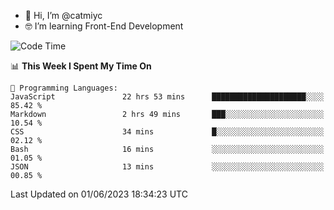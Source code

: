 - 👋 Hi, I’m @catmiyc
- 🤓 I’m learning Front-End Development

<!---
catmiyc/catmiyc is a ✨ special ✨ repository because its `README.md` (this file) appears on your GitHub profile.
You can click the Preview link to take a look at your changes.
--->


<!--START_SECTION:waka-->
![Code Time](http://img.shields.io/badge/Code%20Time-257%20hrs%2039%20mins-blue)

📊 **This Week I Spent My Time On** 

```text
💬 Programming Languages: 
JavaScript               22 hrs 53 mins      █████████████████████░░░░   85.42 % 
Markdown                 2 hrs 49 mins       ███░░░░░░░░░░░░░░░░░░░░░░   10.54 % 
CSS                      34 mins             █░░░░░░░░░░░░░░░░░░░░░░░░   02.12 % 
Bash                     16 mins             ░░░░░░░░░░░░░░░░░░░░░░░░░   01.05 % 
JSON                     13 mins             ░░░░░░░░░░░░░░░░░░░░░░░░░   00.85 % 
```


 Last Updated on 01/06/2023 18:34:23 UTC
<!--END_SECTION:waka-->
